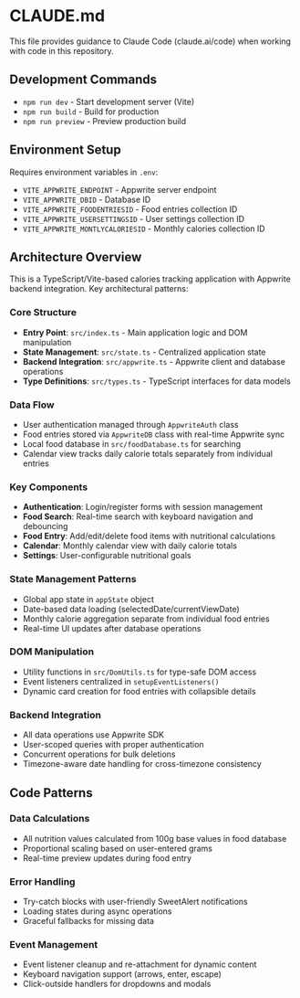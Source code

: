 # CLAUDE.md

This file provides guidance to Claude Code (claude.ai/code) when working with code in this repository.

## Development Commands

- `npm run dev` - Start development server (Vite)
- `npm run build` - Build for production
- `npm run preview` - Preview production build

## Environment Setup

Requires environment variables in `.env`:
- `VITE_APPWRITE_ENDPOINT` - Appwrite server endpoint
- `VITE_APPWRITE_DBID` - Database ID
- `VITE_APPWRITE_FOODENTRIESID` - Food entries collection ID
- `VITE_APPWRITE_USERSETTINGSID` - User settings collection ID
- `VITE_APPWRITE_MONTLYCALORIESID` - Monthly calories collection ID

## Architecture Overview

This is a TypeScript/Vite-based calories tracking application with Appwrite backend integration. Key architectural patterns:

### Core Structure
- **Entry Point**: `src/index.ts` - Main application logic and DOM manipulation
- **State Management**: `src/state.ts` - Centralized application state
- **Backend Integration**: `src/appwrite.ts` - Appwrite client and database operations
- **Type Definitions**: `src/types.ts` - TypeScript interfaces for data models

### Data Flow
- User authentication managed through `AppwriteAuth` class
- Food entries stored via `AppwriteDB` class with real-time Appwrite sync
- Local food database in `src/foodDatabase.ts` for searching
- Calendar view tracks daily calorie totals separately from individual entries

### Key Components
- **Authentication**: Login/register forms with session management
- **Food Search**: Real-time search with keyboard navigation and debouncing
- **Food Entry**: Add/edit/delete food items with nutritional calculations
- **Calendar**: Monthly calendar view with daily calorie totals
- **Settings**: User-configurable nutritional goals

### State Management Patterns
- Global app state in `appState` object
- Date-based data loading (selectedDate/currentViewDate)
- Monthly calorie aggregation separate from individual food entries
- Real-time UI updates after database operations

### DOM Manipulation
- Utility functions in `src/DomUtils.ts` for type-safe DOM access
- Event listeners centralized in `setupEventListeners()`
- Dynamic card creation for food entries with collapsible details

### Backend Integration
- All data operations use Appwrite SDK
- User-scoped queries with proper authentication
- Concurrent operations for bulk deletions
- Timezone-aware date handling for cross-timezone consistency

## Code Patterns

### Data Calculations
- All nutrition values calculated from 100g base values in food database
- Proportional scaling based on user-entered grams
- Real-time preview updates during food entry

### Error Handling
- Try-catch blocks with user-friendly SweetAlert notifications
- Loading states during async operations
- Graceful fallbacks for missing data

### Event Management
- Event listener cleanup and re-attachment for dynamic content
- Keyboard navigation support (arrows, enter, escape)
- Click-outside handlers for dropdowns and modals